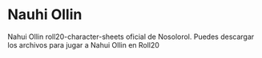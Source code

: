 # Nauhi Ollin 
Nahui Ollin roll20-character-sheets oficial de Nosolorol.
Puedes descargar los archivos para jugar a Nahui Ollin en Roll20
